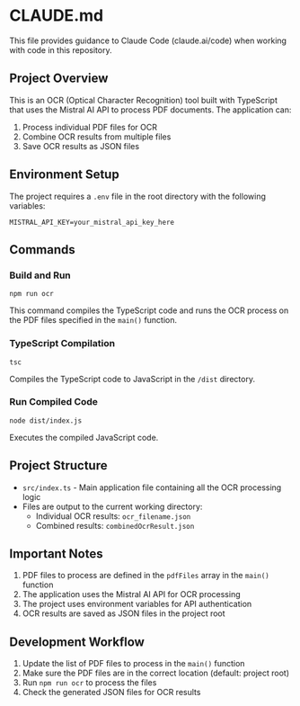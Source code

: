 # CLAUDE.md

This file provides guidance to Claude Code (claude.ai/code) when working with code in this repository.

## Project Overview

This is an OCR (Optical Character Recognition) tool built with TypeScript that uses the Mistral AI API to process PDF documents. The application can:

1. Process individual PDF files for OCR
2. Combine OCR results from multiple files
3. Save OCR results as JSON files

## Environment Setup

The project requires a `.env` file in the root directory with the following variables:
```
MISTRAL_API_KEY=your_mistral_api_key_here
```

## Commands

### Build and Run
```
npm run ocr
```
This command compiles the TypeScript code and runs the OCR process on the PDF files specified in the `main()` function.

### TypeScript Compilation
```
tsc
```
Compiles the TypeScript code to JavaScript in the `/dist` directory.

### Run Compiled Code
```
node dist/index.js
```
Executes the compiled JavaScript code.

## Project Structure

- `src/index.ts` - Main application file containing all the OCR processing logic
- Files are output to the current working directory:
  - Individual OCR results: `ocr_filename.json`
  - Combined results: `combinedOcrResult.json`

## Important Notes

1. PDF files to process are defined in the `pdfFiles` array in the `main()` function
2. The application uses the Mistral AI API for OCR processing
3. The project uses environment variables for API authentication
4. OCR results are saved as JSON files in the project root

## Development Workflow

1. Update the list of PDF files to process in the `main()` function
2. Make sure the PDF files are in the correct location (default: project root)
3. Run `npm run ocr` to process the files
4. Check the generated JSON files for OCR results